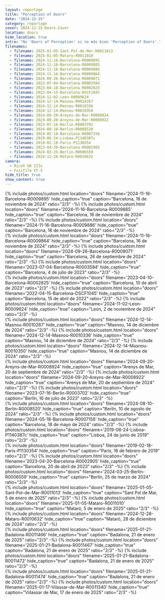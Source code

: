 ```yaml
---
layout: reportage
title: "Perception of Doors"
date: "2024-12-15"
category: reportage
cover: 2024-12-15-Doors-Cover
location: doors
hide_location: true
intro: "No 'Doors of Perception' si no más bien 'Perception of Doors'."
filenames:
  - filename: 2025-01-05-Sant-Pol-de-Mar-R0011013
  - filename: 2025-01-05-Mataro-R0011010
  - filename: 2024-11-16-Barcelona-R0009895
  - filename: 2024-11-16-Barcelona-R0009885
  - filename: 2024-11-16-Barcelona-R0009886
  - filename: 2024-11-16-Barcelona-R0009864
  - filename: 2024-09-26-Barcelona-R0009071
  - filename: 2023-07-04-Barcelona-R0003584
  - filename: 2023-04-10-Barcelona-R0002825
  - filename: 2022-04-15-Barcelona-DSCF1045
  - filename: 2024-11-02-Leon-R0009624
  - filename: 2024-12-14-Masnou-R0010267
  - filename: 2024-12-14-Masnou-R0010336
  - filename: 2024-12-14-Masnou-R0010350
  - filename: 2024-09-20-Areyns-de-Mar-R0008924
  - filename: 2024-09-20-Areyns-de-Mar-R0008922
  - filename: 2023-07-16-Berlin-R0003702
  - filename: 2024-08-10-Berlin-R0008520
  - filename: 2024-05-18-Barcelona-R0007156
  - filename: 2019-06-24-Lisboa-P1140387c
  - filename: 2019-02-18-Paris-P1130354
  - filename: 2023-04-20-Barcelona-R0002905
  - filename: 2024-03-25-Berlin-R0006559
  - filename: 2024-12-28-Mataro-R0010632
camera:
  - Ricoh GR IIIx
  - Fujifilm XT-5
hide_title: true
show_content: true
---
```


<div class="g">
<div class="h">
    {% include photos/custom.html location="doors" filename='2024-11-16-Barcelona-R0009895' hide_caption="true" caption="Barcelona, 16 de noviembre de 2024" ratio="2/3" -%}
    {% include photos/custom.html location="doors" filename='2024-11-16-Barcelona-R0009885' hide_caption="true" caption="Barcelona, 16 de noviembre de 2024" ratio="2/3" -%}
    {% include photos/custom.html location="doors" filename='2024-11-16-Barcelona-R0009886' hide_caption="true" caption="Barcelona, 16 de noviembre de 2024" ratio="2/3" -%}
</div>
<div class="h">
    {% include photos/custom.html location="doors" filename='2024-11-16-Barcelona-R0009864' hide_caption="true" caption="Barcelona, 16 de noviembre de 2024" ratio="2/3" -%}
    {% include photos/custom.html location="doors" filename='2024-09-26-Barcelona-R0009071' hide_caption="true" caption="Barcelona, 26 de septiembre de 2024" ratio="2/3" -%}
    {% include photos/custom.html location="doors" filename='2023-07-04-Barcelona-R0003584' hide_caption="true" caption="Barcelona, 4 de julio de 2023" ratio="2/3" -%}
</div>
<div class="h">
    {% include photos/custom.html location="doors" filename='2023-04-10-Barcelona-R0002825' hide_caption="true" caption="Barcelona, 10 de abril de 2023" ratio="2/3" -%}
    {% include photos/custom.html location="doors" filename='2022-04-15-Barcelona-DSCF1045' hide_caption="true" caption="Barcelona, 15 de abril de 2022" ratio="2/3" -%}
    {% include photos/custom.html location="doors" filename='2024-11-02-Leon-R0009624' hide_caption="true" caption="León, 2 de noviembre de 2024" ratio="2/3" -%}
</div>
<div class="h">
    {% include photos/custom.html location="doors" filename='2024-12-14-Masnou-R0010267' hide_caption="true" caption="Masnou, 14 de diciembre de 2024" ratio="2/3" -%}
    {% include photos/custom.html location="doors" filename='2024-12-14-Masnou-R0010336' hide_caption="true" caption="Masnou, 14 de diciembre de 2024" ratio="2/3" -%}
    {% include photos/custom.html location="doors" filename='2024-12-14-Masnou-R0010350' hide_caption="true" caption="Masnou, 14 de diciembre de 2024" ratio="2/3" -%}
</div>
<div class="h">
    {% include photos/custom.html location="doors" filename='2024-09-20-Areyns-de-Mar-R0008924' hide_caption="true" caption="Arenys de Mar, 20 de septiembre de 2024" ratio="2/3" -%}
    {% include photos/custom.html location="doors" filename='2024-09-20-Areyns-de-Mar-R0008922' hide_caption="true" caption="Arenys de Mar, 20 de septiembre de 2024" ratio="2/3" -%}
    {% include photos/custom.html location="doors" filename='2023-07-16-Berlin-R0003702' hide_caption="true" caption="Berlín, 16 de julio de 2023" ratio="2/3" -%}
</div>
<div class="h">
    {% include photos/custom.html location="doors" filename='2024-08-10-Berlin-R0008520' hide_caption="true" caption="Berlín, 10 de agosto de 2024" ratio="2/3" -%}
    {% include photos/custom.html location="doors" filename='2024-05-18-Barcelona-R0007156' hide_caption="true" caption="Barcelona, 18 de mayo de 2024" ratio="2/3" -%}
    {% include photos/custom.html location="doors" filename='2019-06-24-Lisboa-P1140387c' hide_caption="true" caption="Lisboa, 24 de junio de 2019" ratio="2/3" -%}
</div>

<div class="h">
    {% include photos/custom.html location="doors" filename='2019-02-18-Paris-P1130354' hide_caption="true" caption="París, 18 de febrero de 2019" ratio="2/3" -%}
    {% include photos/custom.html location="doors" filename='2023-04-20-Barcelona-R0002905' hide_caption="true" caption="Barcelona, 20 de abril de 2023" ratio="2/3" -%}
    {% include photos/custom.html location="doors" filename='2024-03-25-Berlin-R0006559' hide_caption="true" caption="Berlín, 25 de marzo de 2024" ratio="2/3" -%}
</div>

<div class="h">
    {% include photos/custom.html location="doors" filename='2025-01-05-Sant-Pol-de-Mar-R0011013' hide_caption="true" caption="Sant Pol de Mar, 5 de enero de 2025" ratio="2/3" -%}
    {% include photos/custom.html location="doors" filename='2025-01-05-Mataro-R0011010' hide_caption="true" caption="Mataró, 5 de enero de 2025" ratio="2/3" -%}
    {% include photos/custom.html location="doors" filename='2024-12-28-Mataro-R0010632' hide_caption="true" caption="Mataró, 28 de diciembre de 2024" ratio="2/3" -%}
</div>

<div class="h">
    {% include photos/custom.html location="doors" filename='2025-01-21-Badalona-R0011466' hide_caption="true" caption="Badalona, 21 de enero de 2025" ratio="2/3" -%}
    {% include photos/custom.html location="doors" filename='2025-01-21-Badalona-R0011467' hide_caption="true" caption="Badalona, 21 de enero de 2025" ratio="2/3" -%}
    {% include photos/custom.html location="doors" filename='2025-01-21-Badalona-R0011472' hide_caption="true" caption="Badalona, 21 de enero de 2025" ratio="2/3" -%}
</div>

<div class="h has-two">
    {% include photos/custom.html location="doors" filename='2025-01-21-Badalona-R0011474' hide_caption="true" caption="Badalona, 21 de enero de 2025" ratio="2/3" -%}
    {% include photos/custom.html location="doors" filename='2025-01-17-Vilassar-de-Mar-R0011340' hide_caption="true" caption="Viilassar de Mar, 17 de enero de 2025" ratio="2/3" -%}
</div>
</div>
